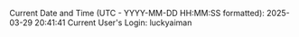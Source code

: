 Current Date and Time (UTC - YYYY-MM-DD HH:MM:SS formatted): 2025-03-29 20:41:41
Current User's Login: luckyaiman
